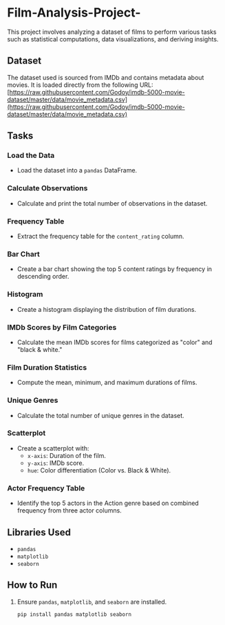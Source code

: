 # Film-Analysis-Project-
This project involves analyzing a dataset of films to perform various tasks such as statistical computations, data visualizations, and deriving insights. 
## Dataset  
The dataset used is sourced from IMDb and contains metadata about movies. It is loaded directly from the following URL:  
[https://raw.githubusercontent.com/Godoy/imdb-5000-movie-dataset/master/data/movie_metadata.csv](https://raw.githubusercontent.com/Godoy/imdb-5000-movie-dataset/master/data/movie_metadata.csv)  

## Tasks  
### Load the Data  
- Load the dataset into a `pandas` DataFrame.  

### Calculate Observations  
- Calculate and print the total number of observations in the dataset.  

### Frequency Table  
- Extract the frequency table for the `content_rating` column.  

### Bar Chart  
- Create a bar chart showing the top 5 content ratings by frequency in descending order.  

### Histogram  
- Create a histogram displaying the distribution of film durations.  

### IMDb Scores by Film Categories  
- Calculate the mean IMDb scores for films categorized as "color" and "black & white."  

### Film Duration Statistics  
- Compute the mean, minimum, and maximum durations of films.  

### Unique Genres  
- Calculate the total number of unique genres in the dataset.  

### Scatterplot  
- Create a scatterplot with:  
  - `x-axis`: Duration of the film.  
  - `y-axis`: IMDb score.  
  - `hue`: Color differentiation (Color vs. Black & White).  

### Actor Frequency Table  
- Identify the top 5 actors in the Action genre based on combined frequency from three actor columns.  

## Libraries Used  
- `pandas`  
- `matplotlib`  
- `seaborn`  


## How to Run  
1. Ensure `pandas`, `matplotlib`, and `seaborn` are installed.  
   ```bash  
   pip install pandas matplotlib seaborn 
